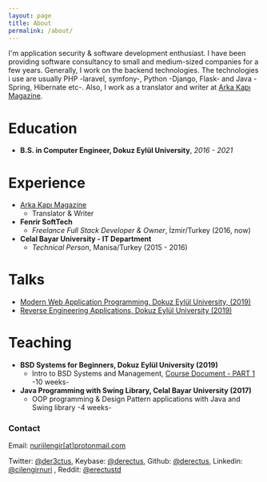 ```yaml
---
layout: page
title: About
permalink: /about/
---
```


I'm application security & software development enthusiast. I have been providing software consultancy to small and medium-sized companies for a few years.
Generally, I work on the backend technologies. The technologies i use are usually PHP -laravel, symfony-, Python -Django, Flask- and Java -Spring, Hibernate etc-.
Also, I work as a translator and writer at [Arka Kapı Magazine](https://arkakapidergi.com/).


#  Education    
 - **B.S. in Computer Engineer, Dokuz Eylül University**, *2016 - 2021*

# Experience    
 - [Arka Kapı Magazine](https://arkakapidergi.com/)
    - Translator & Writer
 - **Fenrir SoftTech**
    - *Freelance Full Stack Developer & Owner*, İzmir/Turkey (2016, now)    
 - **Celal Bayar University - IT Department**    
    - *Technical Person*, Manisa/Turkey (2015 - 2016)    

   
# Talks  
 - [Modern Web Application Programming, Dokuz Eylül University, (2019)](/static/docs/modern-web-application-programming_nuri-cilengir_2019.pdf)
 - [Reverse Engineering Applications, Dokuz Eylül University (2019)](/static/docs/re-applications_nuri-cilengir_2019.pdf)
  
# Teaching
 - **BSD Systems for Beginners, Dokuz Eylül University (2019)**
	 - Intro to BSD Systems and Management, [Course Document - PART 1](/static/docs/sistem-yönetimi-eğitimi-ders-dökümanı-PART_1.pdf)  -10 weeks-
 - **Java Programming with Swing Library, Celal Bayar University (2017)**
	 - OOP programming & Design Pattern applications with Java and Swing library -4 weeks-

### Contact
Email: [nuriilengir[at]protonmail.com](mailto:nuriilengir@protonmail.com)  

Twitter: [@der3ctus](https://twitter.com/der3ctus), Keybase: [@derectus](https://keybase.io/derectus), Github: [@derectus](https://github.com/derectus), Linkedin: [@cilengirnuri](https://www.linkedin.com/in/cilengirnuri/) , Reddit: [@erectustd](https://www.reddit.com/user/erectustd)